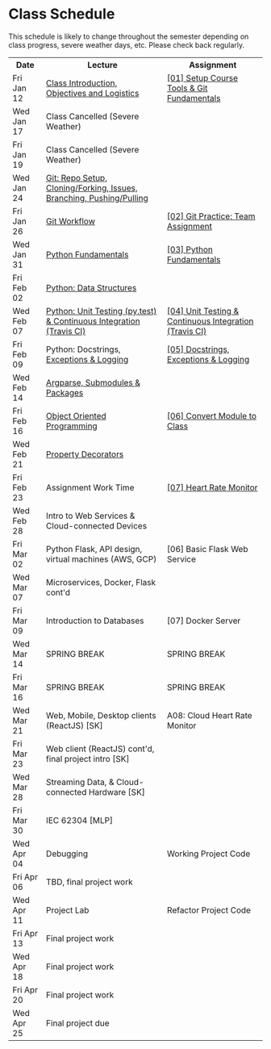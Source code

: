 # Class Schedule
This schedule is likely to change throughout the semester depending on class
progress, severe weather days, etc.  Please check back regularly.

<table>

<tr>
<th>Date</th>
<th>Lecture</th>
<th>Assignment</th>
</tr>

<tr>
<td>Fri Jan 12</td>
<td><a href="Lectures/FirstDayClass/lecture01.md">Class Introduction, Objectives and Logistics</a></td>
<td><a href="Assignments/01_tool_setup_git_fundamentals.md">[01] Setup Course Tools & Git Fundamentals</a></td>
</tr>

<tr>
<td>Wed Jan 17</td>
<td>Class Cancelled (Severe Weather)</td>
<td></td>
</tr>

<tr>
<td>Fri Jan 19</td>
<td>Class Cancelled (Severe Weather)</td>
<td></td>
</tr>

<tr>
<td>Wed Jan 24</td>
<td><a href="Lectures/GitFundamentals.md">Git: Repo Setup, Cloning/Forking, Issues, Branching, Pushing/Pulling</a></td>
<td></td>
</tr>

<tr>
<td>Fri Jan 26</td> 
<td><a href="Lectures/GitWorkflow.md">Git Workflow</a></td>
<td><a href="Assignments/02_team_assignment.md">[02] Git Practice: Team Assignment</a></td>
</tr>

<tr>
<td>Wed Jan 31</td>
<td><a href="Lectures/PythonFundamentals.md">Python Fundamentals</a></td>
<td><a href="Assignments/03_python_fundamentals.md">[03] Python Fundamentals</a></td>
</tr>

<tr>
<td>Fri Feb 02</td>
<td><a href="Lectures/PythonDataStructures.md">Python: Data Structures</a></td>
<td></td>
</tr>

<tr>
<td>Wed Feb 07</td>
<td><a href="Lectures/UnitTestingCI.md">Python: Unit Testing (py.test) & Continuous Integration (Travis CI)</a></td>
<td><a href="Assignments/04_unit_testing_ci.md">[04] Unit Testing & Continuous Integration (Travis CI)</a></td>
</tr>

<tr>
<td>Fri Feb 09</td>
<td>Python: Docstrings, <a href="Lectures/Exceptions_ExitCodes_Logging.md">Exceptions & Logging</a></td>
<td><a href="Assignments/05_docstrings_exceptions.md">[05] Docstrings, Exceptions & Logging</a></td>
</tr>

<tr>
<td>Wed Feb 14</td>
<td><a href="Lectures/ArgparseSubmodulesPackages.md">Argparse, Submodules & Packages</a></td>
<td></td>
</tr>
<tr>
<td>Fri Feb 16</td>
<td><a href="Lectures/OOP/PythonClasses.ipynb">Object Oriented Programming</a></td>
<td><a href="Assignments/06_module_class.md">[06] Convert Module to Class</a></td>
</tr>

<tr>
<td>Wed Feb 21</td>
<td><a href="Lectures/PropertyDecorators.ipynb">Property Decorators</a></td>
<td></td>
</tr>

<tr>
<td>Fri Feb 23</td>
<td>Assignment Work Time</td>
<td><a href="Assignments/HeartRateMonitor/HeartRateMonitor.md">[07] Heart Rate Monitor</a></td>
</tr>

<tr>
<td>Wed Feb 28</td>
<td>Intro to Web Services & Cloud-connected Devices</td>
<td></td>
</tr>

<tr>
<td>Fri Mar 02</td>
<td>Python Flask, API design, virtual machines (AWS, GCP)</td>
<td>[06] Basic Flask Web Service</td>
</tr>

<tr>
<td>Wed Mar 07</td>
<td>Microservices, Docker, Flask cont'd</td>
<td></td>
</tr>

<tr>
<td>Fri Mar 09</td>
<td>Introduction to Databases</td>
<td>[07] Docker Server</td>
</tr>

<tr>
<td>Wed Mar 14</td>
<td>SPRING BREAK</td>
<td>SPRING BREAK</td>
</tr>

<tr>
<td>Fri Mar 16</td>
<td>SPRING BREAK</td>
<td>SPRING BREAK</td>
</tr>

<tr>
<td>Wed Mar 21</td>
<td>Web, Mobile, Desktop clients (ReactJS) [SK]</td>
<td>A08: Cloud Heart Rate Monitor</td>
</tr>

<tr>
<td>Fri Mar 23</td>
<td>Web client (ReactJS) cont'd, final project intro [SK]</td>
<td></td>
</tr>

<tr>
<td>Wed Mar 28</td>
<td>Streaming Data, & Cloud-connected Hardware [SK]</td>
<td></td>
</tr>

<tr>
<td>Fri Mar 30</td>
<td>IEC 62304 [MLP]</td>
<td></td>
</tr>

<tr>
<td>Wed Apr 04</td>
<td>Debugging</td>
<td>Working Project Code</td>
</tr>

<tr>
<td>Fri Apr 06</td>
<td>TBD, final project work</td>
<td></td>
</tr>

<tr>
<td>Wed Apr 11</td>
<td>Project Lab</td>
<td>Refactor Project Code</td>
</tr>

<tr>
<td>Fri Apr 13</td>
<td>Final project work</td>
<td></td>
</tr>

<tr>
<td>Wed Apr 18</td>
<td>Final project work</td>
<td></td>
</tr>

<tr>
<td>Fri Apr 20</td>
<td>Final project work</td>
<td></td>
</tr>

<tr>
<td>Wed Apr 25</td>
<td>Final project due</td>
<td></td>
</td>

<table>
